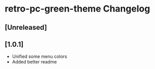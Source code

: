 <!-- Keep a Changelog guide -> https://keepachangelog.com -->

# retro-pc-green-theme Changelog

## [Unreleased]
## [1.0.1]
- Unified some menu colors
- Added better readme
